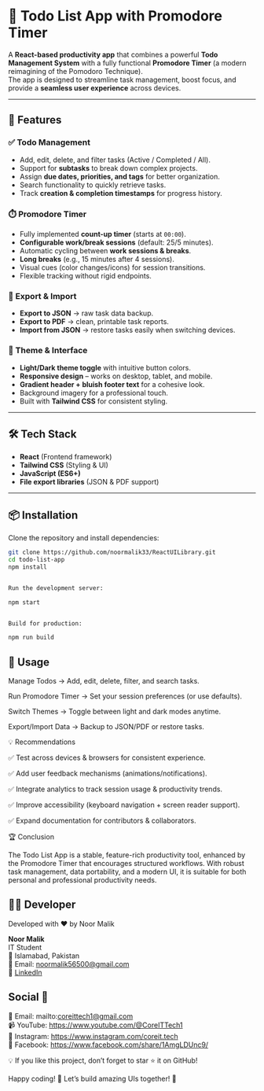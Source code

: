 # 📝 Todo List App with Promodore Timer

A **React-based productivity app** that combines a powerful **Todo Management System** with a fully functional **Promodore Timer** (a modern reimagining of the Pomodoro Technique).  
The app is designed to streamline task management, boost focus, and provide a **seamless user experience** across devices.  

---

## 🚀 Features

### ✅ Todo Management
- Add, edit, delete, and filter tasks (Active / Completed / All).  
- Support for **subtasks** to break down complex projects.  
- Assign **due dates, priorities, and tags** for better organization.  
- Search functionality to quickly retrieve tasks.  
- Track **creation & completion timestamps** for progress history.  

### ⏱️ Promodore Timer
- Fully implemented **count-up timer** (starts at `00:00`).  
- **Configurable work/break sessions** (default: 25/5 minutes).  
- Automatic cycling between **work sessions & breaks**.  
- **Long breaks** (e.g., 15 minutes after 4 sessions).  
- Visual cues (color changes/icons) for session transitions.  
- Flexible tracking without rigid endpoints.  

### 📂 Export & Import
- **Export to JSON** → raw task data backup.  
- **Export to PDF** → clean, printable task reports.  
- **Import from JSON** → restore tasks easily when switching devices.  

### 🎨 Theme & Interface
- **Light/Dark theme toggle** with intuitive button colors.  
- **Responsive design** – works on desktop, tablet, and mobile.  
- **Gradient header + bluish footer text** for a cohesive look.  
- Background imagery for a professional touch.  
- Built with **Tailwind CSS** for consistent styling.  

---

## 🛠️ Tech Stack

- **React** (Frontend framework)  
- **Tailwind CSS** (Styling & UI)  
- **JavaScript (ES6+)**  
- **File export libraries** (JSON & PDF support)  

---

## 📦 Installation

Clone the repository and install dependencies:

```bash
git clone https://github.com/noormalik33/ReactUILibrary.git
cd todo-list-app
npm install


Run the development server:

npm start


Build for production:

npm run build
```

## 📖 Usage

Manage Todos → Add, edit, delete, filter, and search tasks.

Run Promodore Timer → Set your session preferences (or use defaults).

Switch Themes → Toggle between light and dark modes anytime.

Export/Import Data → Backup to JSON/PDF or restore tasks.

💡 Recommendations

✅ Test across devices & browsers for consistent experience.

✅ Add user feedback mechanisms (animations/notifications).

✅ Integrate analytics to track session usage & productivity trends.

✅ Improve accessibility (keyboard navigation + screen reader support).

✅ Expand documentation for contributors & collaborators.

🏆 Conclusion

The Todo List App is a stable, feature-rich productivity tool, enhanced by the Promodore Timer that encourages structured workflows.
With robust task management, data portability, and a modern UI, it is suitable for both personal and professional productivity needs.

## 👨‍💻 Developer
Developed with ❤️ by Noor Malik

**Noor Malik**  
IT Student  
📍 Islamabad, Pakistan  
📧 Email: noormalik56500@gmail.com  
🔗 [LinkedIn](https://www.linkedin.com/in/noormalik56500/)

## Social 📱

📧 Email: mailto:coreittech1@gmail.com  
📹 YouTube: https://www.youtube.com/@CoreITTech1  
📸 Instagram: https://www.instagram.com/coreit.tech  
📘 Facebook: https://www.facebook.com/share/1AmgLDUnc9/  



💡 If you like this project, don’t forget to star ⭐ it on GitHub!


Happy coding! 🚀 Let’s build amazing UIs together! 💪

